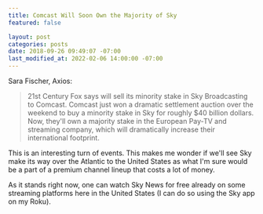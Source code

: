 ```yaml
---
title: Comcast Will Soon Own the Majority of Sky
featured: false

layout: post
categories: posts
date: 2018-09-26 09:49:07 -07:00
last_modified_at: 2022-02-06 14:00:00 -07:00
---
```


Sara Fischer, Axios:

>  21st Century Fox says will sell its minority stake in Sky Broadcasting to Comcast.
> Comcast just won a dramatic settlement auction over the weekend to buy a minority stake in Sky for roughly $40 billion dollars. Now, they'll own a majority stake in the European Pay-TV and streaming company, which will dramatically increase their international footprint.

This is an interesting turn of events. This makes me wonder if we'll see Sky make its way over the Atlantic to the United States as what I'm sure would be a part of a premium channel lineup that costs a lot of money.

As it stands right now, one can watch Sky News for free already on some streaming platforms here in the United States (I can do so using the Sky app on my Roku).

